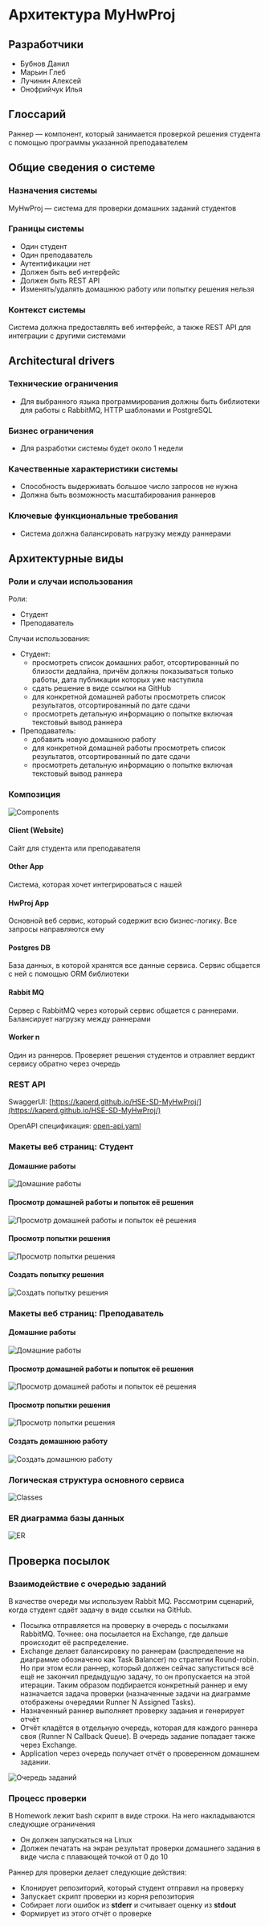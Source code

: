 # Архитектура MyHwProj

## Разработчики
- Бубнов Данил
- Марьин Глеб
- Лучинин Алексей
- Онофрийчук Илья

## Глоссарий
Раннер — компонент, который занимается проверкой решения студента с помощью программы указанной преподавателем

## Общие сведения о системе

### Назначения системы
MyHwProj — система для проверки домашних заданий студентов

### Границы системы
- Один студент
- Один преподаватель
- Аутентификации нет
- Должен быть веб интерфейс
- Должен быть REST API
- Изменять/удалять домашнюю работу или попытку решения нельзя

### Контекст системы
Система должна предоставлять веб интерфейс, а также REST API для интеграции с другими системами

## Architectural drivers

### Технические ограничения
- Для выбранного языка программирования должны быть библиотеки для работы с RabbitMQ, HTTP шаблонами и PostgreSQL

### Бизнес ограничения
- Для разработки системы будет около 1 недели

### Качественные характеристики системы
- Способность выдерживать большое число запросов не нужна
- Должна быть возможность масштабирования раннеров

### Ключевые функциональные требования
- Система должна балансировать нагрузку между раннерами


## Архитектурные виды

### Роли и случаи использования
Роли:
- Студент
- Преподаватель

Случаи использования:
- Студент:
  - просмотреть список домашних работ, отсортированный по близости дедлайна, причём должны показываться только работы, дата публикации которых уже наступила
  - сдать решение в виде ссылки на GitHub
  - для конкретной домашней работы просмотреть список результатов, отсортированный по дате сдачи
  - просмотреть детальную информацию о попытке включая текстовый вывод раннера
- Преподаватель:
  - добавить новую домашнюю работу
  - для конкретной домашней работы просмотреть список результатов, отсортированный по дате сдачи
  - просмотреть детальную информацию о попытке включая текстовый вывод раннера

### Композиция
![Components](images/components.svg)

#### Client (Website)
Сайт для студента или преподавателя

#### Other App
Система, которая хочет интегрироваться с нашей

#### HwProj App
Основной веб сервис, который содержит всю бизнес-логику. Все запросы направляются ему

#### Postgres DB
База данных, в которой хранятся все данные сервиса. Сервис общается с ней с помощью ORM библиотеки

#### Rabbit MQ
Сервер с RabbitMQ через который сервис общается с раннерами. Балансирует нагрузку между раннерами

#### Worker n
Один из раннеров. Проверяет решения студентов и отравляет вердикт сервису обратно через очередь

### REST API
SwaggerUI: [https://kaperd.github.io/HSE-SD-MyHwProj/](https://kaperd.github.io/HSE-SD-MyHwProj/)

OpenAPI спецификация: [open-api.yaml](open-api.yaml)


### Макеты веб страниц: Студент

#### Домашние работы
![Домашние работы](images/student_homeworks.png)

#### Просмотр домашней работы и попыток её решения
![Просмотр домашней работы и попыток её решения](images/student_submissions.png)

#### Просмотр попытки решения
![Просмотр попытки решения](images/submission.png)

#### Создать попытку решения
![Создать попытку решения](images/create_new_submission.png)


### Макеты веб страниц: Преподаватель

#### Домашние работы
![Домашние работы](images/teacher_homeworks.png)

#### Просмотр домашней работы и попыток её решения
![Просмотр домашней работы и попыток её решения](images/teacher_submissions.png)

#### Просмотр попытки решения
![Просмотр попытки решения](images/submission.png)

#### Создать домашнюю работу
![Создать домашнюю работу](images/create_new_homework.png)

### Логическая структура основного сервиса
![Classes](images/classes.svg)

### ER диаграмма базы данных
![ER](images/er_diagram.svg)

## Проверка посылок

### Взаимодействие с очередью заданий
В качестве очереди мы используем Rabbit MQ. Рассмотрим сценарий, когда студент сдаёт задачу в виде ссылки на GitHub.

- Посылка отправляется на проверку в очередь с посылками RabbitMQ. Точнее: она посылается на Exchange, где дальше происходит её распределение.
- Exchange делает балансировку по раннерам (распределение на диаграмме обозначено как Task Balancer) по стратегии Round-robin. Но при этом если раннер, который должен сейчас запуститься всё ещё не закончил предыдущую задачу, то он пропускается на этой итерации. Таким образом подбирается конкретный раннер и ему назначается задача проверки (назначенные задачи на диаграмме отображены очередями Runner N Assigned Tasks).
- Назначенный раннер выполняет проверку задания и генерирует отчёт
- Отчёт кладётся в отдельную очередь, которая для каждого раннера своя (Runner N Callback Queue). В очередь задание попадает также через Exchange.
- Application через очередь получает отчёт о проверенном домашнем задании.

![Очередь заданий](images/submit_task_to_queue.png)

### Процесс проверки
В Homework лежит bash скрипт в виде строки. На него накладываются следующие ограничения
- Он должен запускаться на Linux
- Должен печатать на экран результат проверки домашнего задания в виде числа с плавающей точкой от 0 до 10

Раннер для проверки делает следующие действия:
- Клонирует репозиторий, который студент отправил на проверку
- Запускает скрипт проверки из корня репозитория
- Собирает логи ошибок из __stderr__ и считывает оценку из __stdout__
- Формирует из этого отчёт о проверке
